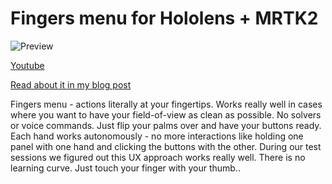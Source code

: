 # Fingers menu for Hololens + MRTK2

![Preview](/preview.gif?raw=true "Optional Title")

[Youtube](https://www.youtube.com/watch?v=CRmsXuNiCOs)

[Read about it in my blog post](https://virbas.github.io/blog/MRTK-finger-menu/)


Fingers menu - actions literally at your fingertips. Works really well in cases where you want to have your field-of-view as clean as possible. No solvers or voice commands. Just flip your palms over and have your buttons ready. Each hand works autonomously - no more interactions like holding one panel with one hand and clicking the buttons with the other. During our test sessions we figured out this UX approach works really well. There is no learning curve. Just touch your finger with your thumb..
